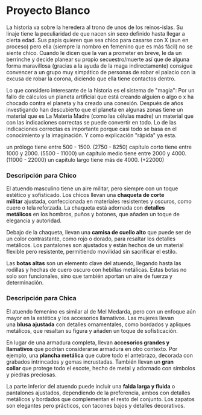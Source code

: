 # Proyecto Blanco

La historia va sobre la heredera al trono de unos de los reinos-islas. Su linaje tiene la peculiaridad de que nacen sin sexo definido hasta llegar a cierta edad. Sus papis quieren que sea chico para casarse con X (aun en proceso) pero ella (siempre la nombro en femenino que es más fácil) no se siente chico. Cuando le dicen que la van a prometer en breve, le da un berrinche y decide planear su propio secuestro/muerte así que de alguna forma maravillosa (gracias a la ayuda de la maga indirectamente) consigue convencer a un grupo muy simpático de personas de robar el palacio con la excusa de robar la corona, diciendo que ella tiene contactos dentro.

Lo que considero interesante de la historia es el sistema de "magia": Por un fallo de cálculos un planeta artificial que está creando alguien o algo o x ha chocado contra el planeta y ha creado una conexión. Después de años investigando han descubierto que el planeta en algunas zonas tiene un material que es La Materia Madre (como las células madre) un material que con las indicaciones correctas se puede convertir en todo. Lo de las indicaciones correctas es importante porque casi todo se basa en el conocimiento y la imaginación. Y como explicación "rápida" ya esta.

un prólogo tiene entre 500 - 1500. (2750 - 8250)
capítulo corto tiene entre 1000 y 2000. (5500 - 11000)
un capítulo medio tiene entre 2000 y 4000. (11000 - 22000)
un capítulo largo tiene más de 4000. (+22000)

  ### Descripción para Chico

El atuendo masculino tiene un aire militar, pero siempre con un toque estético y sofisticado. Los chicos llevan una **chaqueta de corte militar** ajustada, confeccionada en materiales resistentes y oscuros, como cuero o tela reforzada. La chaqueta está adornada con **detalles metálicos** en los hombros, puños y botones, que añaden un toque de elegancia y autoridad.

Debajo de la chaqueta, llevan una **camisa de cuello alto** que puede ser de un color contrastante, como rojo o dorado, para resaltar los detalles metálicos. Los pantalones son ajustados y están hechos de un material flexible pero resistente, permitiendo movilidad sin sacrificar el estilo.

Las **botas altas** son un elemento clave del atuendo, llegando hasta las rodillas y hechas de cuero oscuro con hebillas metálicas. Estas botas no solo son funcionales, sino que también aportan un aire de fuerza y determinación.

### Descripción para Chica

El atuendo femenino es similar al de Mel Medarda, pero con un enfoque aún mayor en la estética y los accesorios llamativos. Las mujeres llevan una **blusa ajustada** con detalles ornamentales, como bordados y apliques metálicos, que resaltan su figura y añaden un toque de sofisticación.

En lugar de una armadura completa, llevan **accesorios grandes y llamativos** que podrían considerarse armadura en otro contexto. Por ejemplo, una **plancha metálica** que cubre todo el antebrazo, decorada con grabados intrincados y gemas incrustadas. También llevan un **gran collar** que protege todo el escote, hecho de metal y adornado con símbolos y piedras preciosas.

La parte inferior del atuendo puede incluir una **falda larga y fluida** o pantalones ajustados, dependiendo de la preferencia, ambos con detalles metálicos y bordados que complementan el resto del conjunto. Los zapatos son elegantes pero prácticos, con tacones bajos y detalles decorativos.